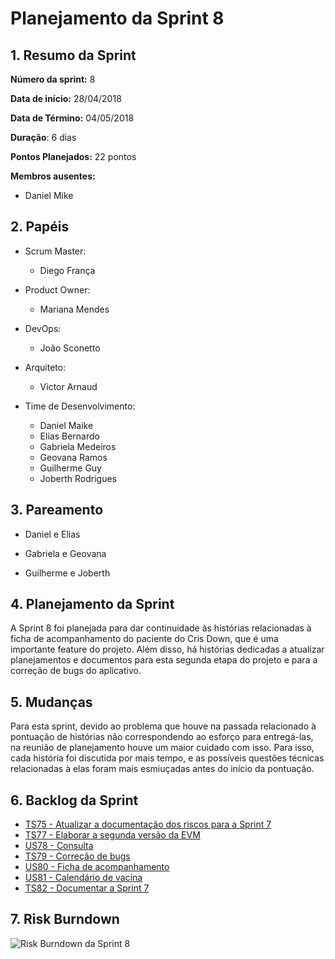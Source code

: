 # Planejamento da Sprint 8

## 1. Resumo da Sprint

__Número da sprint:__ 8

__Data de início:__ 28/04/2018

__Data de Término:__ 04/05/2018

__Duração__: 6 dias

__Pontos Planejados:__ 22 pontos

__Membros ausentes:__
- Daniel Mike

## 2. Papéis

- Scrum Master:
  - Diego França

- Product Owner:
  - Mariana Mendes

- DevOps:
  - João Sconetto

- Arquiteto:
  - Victor Arnaud

- Time de Desenvolvimento:
  - Daniel Maike
  - Elias Bernardo
  - Gabriela Medeiros
  - Geovana Ramos
  - Guilherme Guy
  - Joberth Rodrigues

## 3. Pareamento

- Daniel e Elias

- Gabriela e Geovana

- Guilherme e Joberth

## 4. Planejamento da Sprint

A Sprint 8 foi planejada para dar continuidade às histórias relacionadas à ficha de acompanhamento do paciente do Cris Down, que é uma importante feature do projeto. Além disso, há histórias dedicadas a atualizar planejamentos e documentos para esta segunda etapa do projeto e para a correção de bugs do aplicativo.

## 5. Mudanças

Para esta sprint, devido ao problema que houve na passada relacionado à pontuação de histórias não correspondendo ao esforço para entregá-las, na reunião de planejamento houve um maior cuidado com isso. Para isso, cada história foi discutida por mais tempo, e as possíveis questões técnicas relacionadas à elas foram mais esmiuçadas antes do início da pontuação.

## 6. Backlog da Sprint

- [TS75 - Atualizar a documentação dos riscos para a Sprint 7](https://github.com/fga-gpp-mds/2018.1-Dr-Down/issues/167)
- [TS77 - Elaborar a segunda versão da EVM](https://github.com/fga-gpp-mds/2018.1-Dr-Down/issues/185)
- [US78 - Consulta](https://github.com/fga-gpp-mds/2018.1-Dr-Down/issues/186)
- [TS79 - Correção de bugs](https://github.com/fga-gpp-mds/2018.1-Dr-Down/issues/187)
- [US80 - Ficha de acompanhamento](https://github.com/fga-gpp-mds/2018.1-Dr-Down/issues/188)
- [US81 - Calendário de vacina](https://github.com/fga-gpp-mds/2018.1-Dr-Down/issues/189)
- [TS82 - Documentar a Sprint 7](https://github.com/fga-gpp-mds/2018.1-Dr-Down/issues/191)

## 7. Risk Burndown

![Risk Burndown da Sprint 8](https://uploaddeimagens.com.br/images/001/403/364/full/riscos_S8.png?1525481031)
